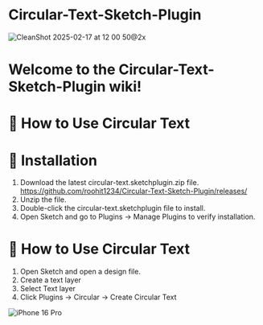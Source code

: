 # Circular-Text-Sketch-Plugin

![CleanShot 2025-02-17 at 12 00 50@2x](https://github.com/user-attachments/assets/16902257-80f0-41cf-ac27-92e8adbfd20c)


# Welcome to the Circular-Text-Sketch-Plugin wiki!

# 📖 How to Use Circular Text

# 🔹 Installation 
1. Download the latest circular-text.sketchplugin.zip file. https://github.com/roohit1234/Circular-Text-Sketch-Plugin/releases/
2. Unzip the file.
3. Double-click the circular-text.sketchplugin file to install.
4. Open Sketch and go to Plugins → Manage Plugins to verify installation.

# 🔹 How to Use Circular Text 
1. Open Sketch and open a design file.
2. Create a text layer
3. Select Text layer
4. Click Plugins → Circular → Create Circular Text

![iPhone 16 Pro](https://github.com/user-attachments/assets/4da1a559-1477-4ace-a9a5-0ca153411045)
